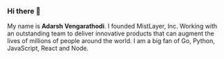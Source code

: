 ### Hi there 👋

My name is **Adarsh Vengarathodi**. I founded MistLayer, Inc. Working with an outstanding team to deliver innovative products that can augment the lives of millions of people around the world. I am a big fan of Go, Python, JavaScript, React and Node.
